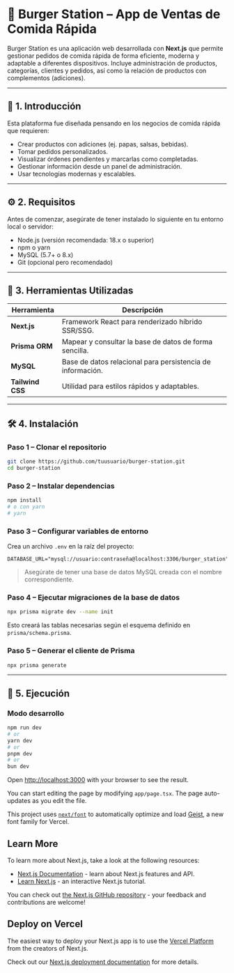 # 🍔 Burger Station – App de Ventas de Comida Rápida

Burger Station es una aplicación web desarrollada con **Next.js** que permite gestionar pedidos de comida rápida de forma eficiente, moderna y adaptable a diferentes dispositivos. Incluye administración de productos, categorías, clientes y pedidos, así como la relación de productos con complementos (adiciones).

---

## 📌 1. Introducción

Esta plataforma fue diseñada pensando en los negocios de comida rápida que requieren:

- Crear productos con adiciones (ej. papas, salsas, bebidas).
- Tomar pedidos personalizados.
- Visualizar órdenes pendientes y marcarlas como completadas.
- Gestionar información desde un panel de administración.
- Usar tecnologías modernas y escalables.

---

## ⚙️ 2. Requisitos

Antes de comenzar, asegúrate de tener instalado lo siguiente en tu entorno local o servidor:

- Node.js (versión recomendada: 18.x o superior)
- npm o yarn
- MySQL (5.7+ o 8.x)
- Git (opcional pero recomendado)

---

## 🧰 3. Herramientas Utilizadas

| Herramienta | Descripción |
|-------------|-------------|
| **Next.js** | Framework React para renderizado híbrido SSR/SSG. |
| **Prisma ORM** | Mapear y consultar la base de datos de forma sencilla. |
| **MySQL** | Base de datos relacional para persistencia de información. |
| **Tailwind CSS** | Utilidad para estilos rápidos y adaptables. |

---

## 🛠️ 4. Instalación

### Paso 1 – Clonar el repositorio

```bash
git clone https://github.com/tuusuario/burger-station.git
cd burger-station
```

### Paso 2 – Instalar dependencias

```bash
npm install
# o con yarn
# yarn
```

### Paso 3 – Configurar variables de entorno

Crea un archivo `.env` en la raíz del proyecto:

```env
DATABASE_URL="mysql://usuario:contraseña@localhost:3306/burger_station"
```

> Asegúrate de tener una base de datos MySQL creada con el nombre correspondiente.

### Paso 4 – Ejecutar migraciones de la base de datos

```bash
npx prisma migrate dev --name init
```

Esto creará las tablas necesarias según el esquema definido en `prisma/schema.prisma`.

### Paso 5 – Generar el cliente de Prisma

```bash
npx prisma generate
```

---

## 🚀 5. Ejecución

### Modo desarrollo

```bash
npm run dev
# or
yarn dev
# or
pnpm dev
# or
bun dev
```

Open [http://localhost:3000](http://localhost:3000) with your browser to see the result.

You can start editing the page by modifying `app/page.tsx`. The page auto-updates as you edit the file.

This project uses [`next/font`](https://nextjs.org/docs/app/building-your-application/optimizing/fonts) to automatically optimize and load [Geist](https://vercel.com/font), a new font family for Vercel.

## Learn More

To learn more about Next.js, take a look at the following resources:

- [Next.js Documentation](https://nextjs.org/docs) - learn about Next.js features and API.
- [Learn Next.js](https://nextjs.org/learn) - an interactive Next.js tutorial.

You can check out [the Next.js GitHub repository](https://github.com/vercel/next.js) - your feedback and contributions are welcome!

## Deploy on Vercel

The easiest way to deploy your Next.js app is to use the [Vercel Platform](https://vercel.com/new?utm_medium=default-template&filter=next.js&utm_source=create-next-app&utm_campaign=create-next-app-readme) from the creators of Next.js.

Check out our [Next.js deployment documentation](https://nextjs.org/docs/app/building-your-application/deploying) for more details.
